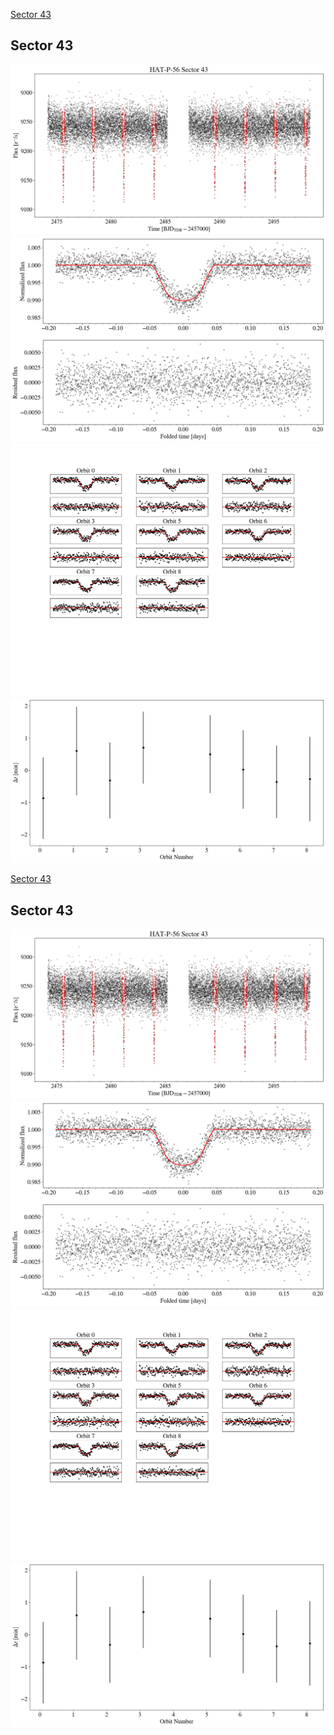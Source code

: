 [Sector 43](#sector43)

<a name = "sector43"></a>
## Sector 43
![alt text](/tt/HAT-P-56_Sector_43/HAT-P-56_Sector_43_a_TimeSeries.png)
![alt text](/tt/HAT-P-56_Sector_43/HAT-P-56_Sector_43_b_FoldedLightCurve.png)
![alt text](/tt/HAT-P-56_Sector_43/HAT-P-56_Sector_43_b_IndividualTransitsWithFit.png)
![alt text](/tt/HAT-P-56_Sector_43/HAT-P-56_Sector_43_c_TimingResiduals.png)

[Sector 43](#sector43)

<a name = "sector43"></a>
## Sector 43
![alt text](/tt/HAT-P-56_Sector_43/HAT-P-56_Sector_43_a_TimeSeries.png)
![alt text](/tt/HAT-P-56_Sector_43/HAT-P-56_Sector_43_b_FoldedLightCurve.png)
![alt text](/tt/HAT-P-56_Sector_43/HAT-P-56_Sector_43_b_IndividualTransitsWithFit.png)
![alt text](/tt/HAT-P-56_Sector_43/HAT-P-56_Sector_43_c_TimingResiduals.png)

